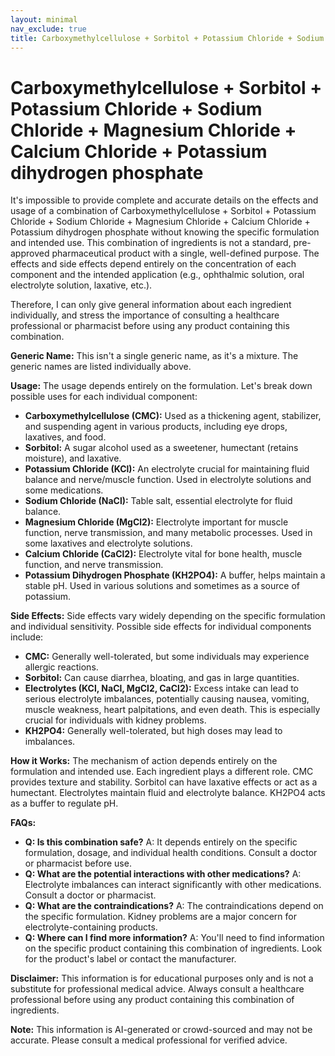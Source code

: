 ```yaml
---
layout: minimal
nav_exclude: true
title: Carboxymethylcellulose + Sorbitol + Potassium Chloride + Sodium Chloride + Magnesium Chloride + Calcium Chloride + Potassium dihydrogen phosphate
---
```


# Carboxymethylcellulose + Sorbitol + Potassium Chloride + Sodium Chloride + Magnesium Chloride + Calcium Chloride + Potassium dihydrogen phosphate

It's impossible to provide complete and accurate details on the effects and usage of a combination of Carboxymethylcellulose + Sorbitol + Potassium Chloride + Sodium Chloride + Magnesium Chloride + Calcium Chloride + Potassium dihydrogen phosphate without knowing the specific formulation and intended use.  This combination of ingredients is not a standard, pre-approved pharmaceutical product with a single, well-defined purpose.  The effects and side effects depend entirely on the concentration of each component and the intended application (e.g., ophthalmic solution, oral electrolyte solution, laxative, etc.).

Therefore, I can only give general information about each ingredient individually, and stress the importance of consulting a healthcare professional or pharmacist before using any product containing this combination.


**Generic Name:**  This isn't a single generic name, as it's a mixture.  The generic names are listed individually above.

**Usage:**  The usage depends entirely on the formulation.  Let's break down possible uses for each individual component:

* **Carboxymethylcellulose (CMC):** Used as a thickening agent, stabilizer, and suspending agent in various products, including eye drops, laxatives, and food.
* **Sorbitol:** A sugar alcohol used as a sweetener, humectant (retains moisture), and laxative.
* **Potassium Chloride (KCl):** An electrolyte crucial for maintaining fluid balance and nerve/muscle function.  Used in electrolyte solutions and some medications.
* **Sodium Chloride (NaCl):** Table salt, essential electrolyte for fluid balance.
* **Magnesium Chloride (MgCl2):**  Electrolyte important for muscle function, nerve transmission, and many metabolic processes.  Used in some laxatives and electrolyte solutions.
* **Calcium Chloride (CaCl2):** Electrolyte vital for bone health, muscle function, and nerve transmission.
* **Potassium Dihydrogen Phosphate (KH2PO4):**  A buffer, helps maintain a stable pH. Used in various solutions and sometimes as a source of potassium.


**Side Effects:** Side effects vary widely depending on the specific formulation and individual sensitivity.  Possible side effects for individual components include:

* **CMC:** Generally well-tolerated, but some individuals may experience allergic reactions.
* **Sorbitol:** Can cause diarrhea, bloating, and gas in large quantities.
* **Electrolytes (KCl, NaCl, MgCl2, CaCl2):**  Excess intake can lead to serious electrolyte imbalances, potentially causing nausea, vomiting, muscle weakness, heart palpitations, and even death.  This is especially crucial for individuals with kidney problems.
* **KH2PO4:** Generally well-tolerated, but high doses may lead to imbalances.


**How it Works:** The mechanism of action depends entirely on the formulation and intended use.  Each ingredient plays a different role.  CMC provides texture and stability. Sorbitol can have laxative effects or act as a humectant. Electrolytes maintain fluid and electrolyte balance. KH2PO4 acts as a buffer to regulate pH.


**FAQs:**

* **Q: Is this combination safe?** A:  It depends entirely on the specific formulation, dosage, and individual health conditions.  Consult a doctor or pharmacist before use.
* **Q: What are the potential interactions with other medications?** A:  Electrolyte imbalances can interact significantly with other medications.  Consult a doctor or pharmacist.
* **Q: What are the contraindications?** A:  The contraindications depend on the specific formulation.  Kidney problems are a major concern for electrolyte-containing products.
* **Q: Where can I find more information?** A:  You'll need to find information on the specific product containing this combination of ingredients. Look for the product's label or contact the manufacturer.

**Disclaimer:** This information is for educational purposes only and is not a substitute for professional medical advice.  Always consult a healthcare professional before using any product containing this combination of ingredients.


**Note:** This information is AI-generated or crowd-sourced and may not be accurate. Please consult a medical professional for verified advice.
